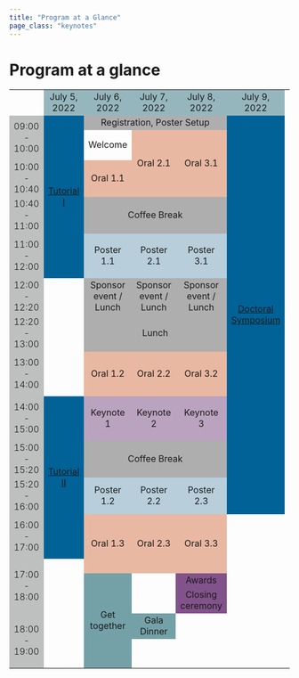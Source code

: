 ```yaml
---
title: "Program at a Glance"
page_class: "keynotes"
---
```


# Program at a glance

<style>
#program, #program th, #program td {
    border: 1px solid gray;
    font-size: 85%;
    border-collapse: separate;
    border-spacing: 1px;
    color: #222222;
}
@media (min-width: 1200px) {
    #program {
        margin-left: -50px;
        margin-right: -50px;
    }
}
#program th, #program td {
  padding: 5px;
  text-align: left;
}
#hide-show-timezones {
    font-size: 90%;
    margin-top: 1em;
    padding: 0 6px;
    display: flex;
    flex: 0 0 auto;
    flex-direction: row;
    flex-wrap: wrap;
    white-space: nowrap;
    justify-content: space-between;
}
#hide-show-timezones input.largerCheckbox {
    transform : scale(1.5);
}
#hide-show-timezones label {
    padding: 0 4px 0 8px;
}
#program div, #program a {
    color: white;
}
#program a:hover {
    text-decoration: underline;
}
#r00{
      background-color: #96B6BD;
 /*   appearance: none;*/
    box-shadow: 0 0 0px 8px gold;

  clip-path: polygon(-20% 0%, 100% 0%, 100% 100%, -20% 100%); /*left*/

}
#r00t{
      background-color: #96B6BD;
        box-shadow: 0 0 0px 8px gold;
        clip-path: polygon(-20% -20%, 100% -20%, 100% 100%, -20% 100%); /*top-left*/
    }


#t01b {
  background-color: #BDC0BF;
    box-shadow: 0 0 0px 8px gold;
  clip-path: polygon(0% 0%, 100% 0%, 100% 120%, 0% 120%); /*bottom*/
  font-weight: 350
}

#t01t {
  background-color: #BDC0BF;
    box-shadow: 0 0 0px 8px gold;
      clip-path: polygon(0% -20%, 100% -20%, 100% 100%, 0% 100%); /*top*/
  font-weight: 350
}
#r00b{
      background-color: #96B6BD;
        box-shadow: 0 0 0px 8px gold;
  clip-path: polygon(-20% 0%, 100% 0%, 100% 120%, -20% 120%); /*bottom--*/
    }

#r01 {
    box-shadow: 0 0 0px 8px gold;
      clip-path: polygon(0% 0%, 120% 0%, 120% 100%, 0% 100%); /*right*/
      border: 1px;
  background-color: #BDC0BF;
  font-weight: 350

}

#r05 {
    box-shadow: 0 0 0px 8px gold;
      clip-path: polygon(0% 0%, 120% 0%, 120% 100%, 0% 100%); /*right*/
      border: 1px;
  background-color: #C4DFB3;
}

#r06 {
    box-shadow: 0 0 0px 8px gold;
      clip-path: polygon(0% 0%, 120% 0%, 120% 100%, 0% 100%); /*right*/
      border: 1px;
  background-color: #F9D368;
}

#r02 {
    box-shadow: 0 0 0px 8px gold;
      clip-path: polygon(0% 0%, 120% 0%, 120% 100%, 0% 100%); /*right*/
      border: 1px;
  background-color: #D9A9BC;
}
#r03 {
    box-shadow: 0 0 0px 8px gold;
      clip-path: polygon(0% 0%, 120% 0%, 120% 100%, 0% 100%); /*right*/
      border: 1px;
  background-color: #CDDFF0;
}
#t00 {
  background-color: #96B6BD;
}
#t01 {
  background-color: #BDC0BF;
  font-weight: 350
}

#cshort_v {
  background-color: #B9A3BE;
}
#clong_v {
  background-color: #B8CEDB;
}

#cmentor {
  background-color: #E8B8A2;
}
#cspecial {
  background-color: #74A1A7;
}
    #cspecial_t{   background-color: #74A1A7; box-shadow: 0 0 0px 8px gold;
      clip-path: polygon(0% -20%, 100% -20%, 100% 100%, 0% 100%); /*top*/
      border: 1px;}
     #cspecial_tr{   background-color: #74A1A7; box-shadow: 0 0 0px 8px gold;
      clip-path: polygon(0% -20%, 120% -20%, 120% 100%, 0% 100%); /*top-right*/
      border: 1px;}
    #cspecial_br{   background-color: #74A1A7; box-shadow: 0 0 0px 8px gold;
      clip-path: polygon(0% 0%, 120% 0%, 120% 120%, 0% 120%); /*bottom-right*/
      border: 1px;}

    #cspecial_b{   background-color: #74A1A7; box-shadow: 0 0 0px 8px gold;
  clip-path: polygon(0% 0%, 100% 0%, 100% 120%, 0% 120%); /*bottom*/
      border: 1px;}

    #title_legend{font-weight:300; font-size: 100%; text-align:left; color:white; padding-left: 6px; padding-right: 6px; white-space: nowrap; }
    #text_legend{font-weight:150; font-size: 80%; text-align:left; padding-left: 6px; }
    #cbreak_r{   background-color: #AEAEAE; box-shadow: 0 0 0px 8px gold;
      clip-path: polygon(0% 0%, 120% 0%, 120% 100%, 0% 100%); /*right*/
      border: 1px;}

    #cbreak{   background-color: #AEAEAE; }
    #cbreak div, #cbreak_r div { color: #222222; }

    #clong_tr{   background-color: #0083AC; box-shadow: 0 0 0px 8px gold;
      clip-path: polygon(0% -20%, 120% -20%, 120% 100%, 0% 100%); /*top-right*/
      border: 1px;}

    #clong_t{   background-color: #0083AC; box-shadow: 0 0 0px 8px gold;
      clip-path: polygon(0% -20%, 100% -20%, 100% 100%, 0% 100%); /*top*/
      border: 1px;}

    #clong_r{   background-color: #0083AC; box-shadow: 0 0 0px 8px gold;
      clip-path: polygon(0% 0%, 120% 0%, 120% 100%, 0% 100%); /*right*/
      border: 1px;}

    #clong{   background-color: #0083AC;}

    #ckeynote_r{   background-color: #016297; box-shadow: 0 0 0px 8px gold;
      clip-path: polygon(0% 0%, 120% 0%, 120% 100%, 0% 100%); /*right*/
      border: 1px;}

    #ckeynote{   background-color: #016297;}

    #cshort_r{   background-color: #82538B; box-shadow: 0 0 0px 8px gold;
      clip-path: polygon(0% 0%, 120% 0%, 120% 100%, 0% 100%); /*right*/
      border: 1px;}

    #cshort{   background-color: #82538B;}

    #cposter_r{   background-color: #248F85; box-shadow: 0 0 0px 8px gold;
      clip-path: polygon(0% 0%, 120% 0%, 120% 100%, 0% 100%); /*right*/
      border: 1px;}

    #cposter_br{   background-color: #248F85; box-shadow: 0 0 0px 8px gold;
      clip-path: polygon(0% 0%, 120% 0%, 120% 120%, 0% 120%); /*bottom-right*/
      border: 1px;}

    #cposter_b{   background-color: #248F85; box-shadow: 0 0 0px 8px gold;
  clip-path: polygon(0% 0%, 100% 0%, 100% 120%, 0% 120%); /*bottom*/
      border: 1px;}

    #cposter{   background-color: #248F85;}

/* td { 
  border: solid;
  border-width: 1px 0;
}
td:first-child {
  border-top: none;
}
td:last-child {
  border-bottom: none;
} */
</style>
<script>
jQuery(document).ready(function($) {
    $('input[type= checkbox ]').click(function() {
        let index = $(this).attr('name').substr(3);
        index--;
        $('table tr').each(function() {
            $('td:eq(' + index + ')',this).toggle();
        });
        $('th.' + $(this).attr('name')).toggle();
    });
});
</script>
<!--
  clip-path: polygon(0% 0%, 100% 0%, 100% 120%, 0% 120%); /*bottom*/
      clip-path: polygon(0% -20%, 100% -20%, 100% 120%, 0% 120%); /*bottom-top*/
      clip-path: polygon(0% -20%, 100% -20%, 100% 100%, 0% 100%); /*top*/
      clip-path: polygon(0% 0%, 120% 0%, 120% 100%, 0% 100%); /*right*/
  clip-path: polygon(0% 0%, 120% 0%, 120% 120%, 0% 120%); /*bottom-right*/
-->
<!-- <table id="program">
	<thead>
		<tr>
			<th class="col1" id='t01'>PDT UTC-7</th>
			<th class="col2" id='t01'>CET UTC+1</th>
			<th class="col3" colspan="1" id='t00'><b>5th July</b></th>
			<th class="col4" colspan="1" id='t00'><b>6th July</b></th>
			<th class="col5" colspan="1" id='t00'><b>7th July</b></th>
			<th class="col6" colspan="1" id='t00'><b>8th July</b></th>
			<th class="col7" colspan="1" id='t00'><b>9th July</b></th>
		</tr>
	</thead>
	<tbody>
		<tr>
			<th class="col1" ></th>
			<th class="col2" ></th>
			<th ></th>
			<th colspan="3" >Registration, Poster Setup</th>
			<th ></th>
		</tr>
		<tr>
			<th class="col1"  rowspan="10" id='t01'>01.15-09.00</th>
			<th class="col2" rowspan="10" id='t01'>10.15-18.00</th>
			<th class="col3" rowspan="3"><a href='tutorials.html'>Tutorial I</a></th>
			<th class="col4" id='cmentor'>Welcome and Orals</th>
			<th class="col5" id='cmentor'>Orals</th>
			<th class="col6" id='cmentor'>Orals</th>
			<th class="col7"  rowspan="9" '><a href='doctoral-symposium.html'>Doctoral Symposium</a></th>
		</tr>
		<tr>
			<th colspan="3" >Coffee break</th>
		</tr>
		<tr>
			<th colspan="3" id='clong_v' >Poster session onsite and virtual</th>
		</tr>
		<tr>
    <th rowspan="2"></th>
			<th colspan="3">Lunch</th>
		</tr>
		<tr>
      <th colspan="1" id='cmentor' ></th>
			<th colspan="3" id='cmentor' >Orals</th>
		</tr>
		<tr>
    	<th rowspan="3" id='cshort_v'>Tutorial II</th>
			<th colspan="3" id='cshort_v'>Keynotes</th>
		</tr>
		<tr>
			<th colspan="3">Coffee break</th>
		</tr>
		<tr>
			<th colspan="3" id='cmentor'>Orals</th>
		</tr>
		<tr>
    <th colspan="1"></th>
			<th colspan="3"  id='clong_v' >Poster Session onsite and virtual</th>
		</tr>
		<tr>
			<th class="col1" ></th>
			<th class="col2"></th>
      <th class="col3" ></th>
			<th class="col4" >Get together</th>
			<th class="col5">Gala Dinner</th>
			<th class="col6" >Closing ceremony</th>
		</tr>
	</tbody>
</table> -->

<!-- <form
id="hide-show-timezones">
<div>
  <input
    class="largerCheckbox"
    type="checkbox"
    id="hs-col1"
    name="col1"
    checked="checked">
  <label for="hs-col1">Hide/Show
    UTC-7</label>
</div>
<div>
  <input
    class="largerCheckbox"
    type="checkbox"
    id="hs-col2"
    name="col2"
    checked="checked">
  <label for="hs-col2">Hide/Show
    UTC +1</label>
</div>
</form>

<hr> -->


<table cellspacing="0" border="0">
	<colgroup span="6" width="138"></colgroup>
	<tr>
        <td><br></td>
		<td align="center" id='t00'>July 5, 2022</td>
		<td align="center" id='t00'>July 6, 2022</td>
		<td align="center" id='t00'>July 7, 2022</td>
		<td align="center" id='t00'>July 8, 2022</td>
		<td align="center" id='t00'>July 9, 2022</td>
	</tr>
	<tr>
		<td id='t01' rowspan=3 height="80" align="center">09:00 - 10:00</td>
		<td id='ckeynote' align="center" rowspan=9><a href='tutorials.html'>Tutorial I</a></td>
		<td colspan=3 align="center" id='cbreak' rowspan=2>Registration, Poster Setup</b></td>
		<td id='ckeynote' rowspan=21 align="center"><a href='doctoral-symposium.html'>Doctoral Symposium</a></td>
	</tr>
	<tr>
		<td><br></td>
	</tr>
	<tr>
		<td align="center">Welcome</td>
		<td id='cmentor' align="center" rowspan=3>Oral 2.1</td>
		<td id='cmentor' align="center" rowspan=3>Oral 3.1</td>
		<td><br></td>
	</tr>
	<tr>
		<td id='t01' rowspan=2 height="54" align="center" >10:00 - 10:40</td>
		<td id='cmentor' align="center" rowspan=2 >Oral 1.1</td>
		<td align="left" valign=top><br></td>
	</tr>
	<tr>
		<td align="left" valign=top><br></td>
	</tr>
	<tr>
    	<td id='t01' rowspan=1 height="27" align="center" >10:40 - 11:00</td>
		<td id='cbreak' colspan=3 align="center">Coffee Break</td>
		<td align="left" valign=top><br></td>
	</tr>
	<tr>
		<td id='t01' rowspan=3 height="80" align="center" >11:00 - 12:00</td>
		<td id='clong_v' align="center" rowspan=3 >Poster 1.1</td>
		<td id='clong_v' align="center" rowspan=3 >Poster 2.1</td>
		<td id='clong_v' align="center" rowspan=3 >Poster 3.1</td>
		<td align="left" valign=top><br></td>
	</tr>
	<tr>
		<td align="left" valign=top><br></td>
	</tr>
	<tr>
		<td align="left" valign=top><br></td>
	</tr>
	<tr>
		<td id='t01' rowspan=1 height="27" align="center" >12:00 - 12:20</td>
		<td align="left" valign=bottom><br></td>
		<td id='cbreak'  align="center">Sponsor event / Lunch </td>
		<td id='cbreak' align="center">Sponsor event / Lunch </td>
		<td id='cbreak' align="center">Sponsor event / Lunch </td>
		<td align="left" valign=top><br></td>
	</tr>
	<tr>
    <td id='t01' rowspan=2 height="54" align="center" >12:20 - 13:00</td>
		<td align="left" rowspan=5 valign=bottom><br></td>
		<td colspan=3 rowspan=3 id='cbreak' align="center" >Lunch</td>
		<!-- <td align="left" valign=top><br></td> -->
	</tr>
	<tr>
		<!-- <td align="left" valign=bottom><br></td>
		<td align="left" valign=top><br></td> -->
	</tr>
	<tr>
		<td id='t01' rowspan=3 height="80" align="center" >13:00 - 14:00</td>
		<!-- <td align="left" valign=bottom><br></td>
		<td align="left" valign=top><br></td> -->
	</tr>
	<tr>
		<!-- <td align="left" valign=bottom><br></td> -->
		<td id='cmentor' align="center" rowspan=2 >Oral 1.2</td>
		<td id='cmentor' align="center" rowspan=2 >Oral 2.2</td>
		<td id='cmentor' align="center" rowspan=2 >Oral 3.2</td>
		<!-- <td align="left" valign=top><br></td> -->
	</tr>
	<tr>
		<td align="left" valign=bottom><br></td>
		<td align="left" valign=top><br></td>
	</tr>
	<tr>
		<td id='t01' rowspan=3 height="80" align="center" >14:00 - 15:00</td>
		<td rowspan=9 align="center" id='ckeynote'><a href='tutorials.html'>Tutorial II</a></td>
		<td id='cshort_v' align="center" rowspan=3 >Keynote 1</td>
		<td id='cshort_v' align="center" rowspan=3 >Keynote 2</td>
		<td id='cshort_v' align="center" rowspan=3 >Keynote 3</td>
		<td align="left" valign=top><br></td>
	</tr>
	<tr>
		<td align="left" valign=top><br></td>
		<td align="left" valign=top><br></td>
	</tr>
	<tr>
		<td align="left" valign=top><br></td>
		<td align="left" valign=top><br></td>
	</tr>
	<tr>
		<td id='t01' rowspan=1 height="27" align="center" >15:00 - 15:20</td>
		<!-- <td align="left" valign=top><br></td> -->
		<td id='cbreak'align="center" colspan=3 >Coffee Break</td>
		<td align="left" valign=top><br></td>
	</tr>
	<tr>
		<!-- <td align="left" valign=top><br></td> -->
        <td id='t01' rowspan=2 height="54" align="center" >15:20 - 16:00</td>
		<td id='clong_v' rowspan=2 align="center" >Poster 1.2</td>
		<td id='clong_v' rowspan=2 align="center" >Poster 2.2</td>
		<td id='clong_v' rowspan=2 align="center" >Poster 2.3</td>
		<td align="left" valign=top><br></td>
	</tr>
	<tr>
		<td align="left" valign=top><br></td>
	</tr>
  <tr>
		<td id='t01' rowspan=3 height="80" align="center">16:00 - 17:00</b></td>
		<!-- <td rowspan=3><br></td> -->
		<!-- <td ><br></td> -->
	</tr>
	<tr>
		<td rowspan=3 id='cmentor' align="center" rowspan=2 >Oral 1.3</td>
		<td rowspan=3 id='cmentor' align="center" rowspan=2 >Oral 2.3</td>
		<td rowspan=3 id='cmentor' align="center" rowspan=2>Oral 3.3</td>
		<td ><br></td>
	</tr>
	<tr>
		<td ><br></b></td>
	</tr>
	<tr>
		<td id='t01' rowspan=3 height="80" align="center" >17:00 - 18:00</b></td>
		<td ><br></td>
		<td ><br></td>
		<td ><br></td>
	</tr>
	<tr>
		<td ><br></td>
		<td rowspan=5 id="cspecial" align="center">Get together</td>
		<td ><br></td>
		<td align="center" id="cshort" >Awards</td>
		<td ><br></td>
	</tr>
	<tr>
		<td ><br></td>
		<td ><br></td>
		<td align="center" id="cshort">Closing ceremony</td>
		<td ><br></td>
	</tr>
	<tr>
		<td id='t01' rowspan=3 height="80" align="center">18:00 - 19:00</b></td>
		<td ><br></td>
		<td align="center" id="cspecial">Gala Dinner</td>
		<td ><br></td>
		<td ><br></td>
    <td ><br></td>
		<td ><br></td>
	</tr>
	<tr>
		<td ><br></b></td>
		<td ><br></td>
		<td ><br></td>
		<td ><br></td>
		<td ><br></td>
	</tr>
	<tr>
		<td ><br></b></td>
		<td ><br></td>
		<td ><br></td>
		<td ><br></td>
		<td ><br></td>
	</tr>
	<!-- <tr>
		<td id='t01' rowspan=3 height="80" align="center">19:00 - 20:00</b></td>
		<td ><br></td>
		<td ><br></td>
		<td ><br></td>
		<td ><br></td>
		<td ><br></td>
    <td ><br></td>
		<td ><br></td>
		<td ><br></td>
	</tr>
	<tr>
		<td ><br></b></td>
		<td ><br></td>
		<td ><br></td>
		<td ><br></td>
		<td ><br></td>
		<td ><br></td>
	</tr>
	<tr>
		<td ><br></b></td>
		<td ><br></td>
		<td ><br></td>
		<td ><br></td>
		<td ><br></td>
		<td ><br></td>
	</tr>
	<tr>
		<td id='t01' rowspan=3 height="80" align="center">20:00 - 21:00</b></td>
		<td ><br></td>
		<td ><br></td>
		<td ><br></td>
		<td ><br></td>
		<td ><br></td>
    <td ><br></td>
		<td ><br></td>
	</tr>
	<tr>
		<td ><br></b></td>
		<td ><br></td>
		<td ><br></td>
		<td ><br></td>
		<td ><br></td>
		<td ><br></td>
    	<td ><br></td>
		<td ><br></td>
		<td ><br></td>
	</tr> -->
</table>